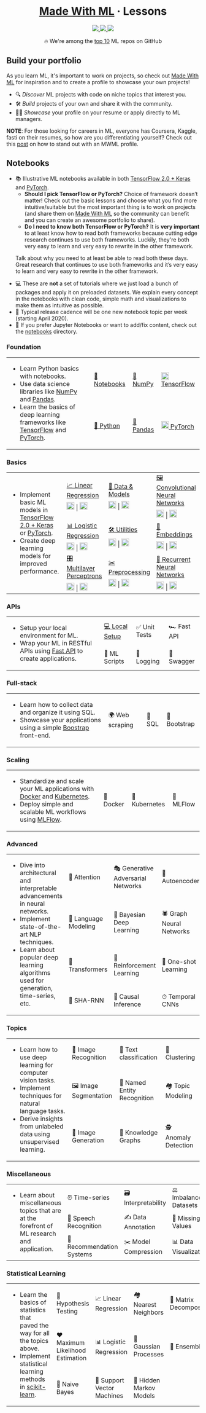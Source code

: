 <div align="center">

# <a href="https://madewithml.com">Made With ML</a> · Lessons
<a class="ai-header-badge" target="_blank" href="https://github.com/madewithml/lessons">
<img class="ai-header-badge-img" src="https://img.shields.io/github/stars/madewithml/lessons.svg?style=social&label=Star">
</a>
<a class="ai-header-badge" target="_blank" href="https://www.linkedin.com/company/madewithml">
<img src="https://img.shields.io/badge/style--5eba00.svg?label=LinkedIn&logo=linkedin&style=social">
</a>
<a class="ai-header-badge" target="_blank" href="https://twitter.com/madewithml">
<img class="ai-header-badge-img" src="https://img.shields.io/twitter/follow/madewithml.svg?label=Follow&style=social">
</a>
<p>🔥 We're among the <a href="https://github.com/topics/deep-learning" target="_blank">top 10</a> ML repos on GitHub</p>

</div>


## Build your portfolio
As you learn ML, it's important to work on projects, so check out <a href="https://madewithml.com">Made With ML</a> for inspiration and to create a profile to showcase your own projects!
<ul>
<li>🔍 <i>Discover</i> ML projects with code on niche topics that interest you.</li>
<li>🛠 <i>Build</i> projects of your own and share it with the community.</li>
<li>👩‍💻 <i>Showcase</i> your profile on your resume or apply directly to ML managers. </li>
</ul>

**NOTE**: For those looking for careers in ML, everyone has Coursera, Kaggle, fasti on their resumes, so how are you differentiating yourself? Check out this <a href="https://medium.com/@madewithml/7f509ecf2d57?source=friends_link&sk=ace961d53c9f3cf3089e081c0c4ee69c">post</a> on how to stand out with an MWML profile.

## Notebooks
<ul>
    <li>
        📚 Illustrative ML notebooks available in both <a href="https://tensorflow.org">TensorFlow 2.0 + Keras</a> and <a href="https://www.pytorch.org/" target="_blank">PyTorch</a>.
        <ul>
            <li><b>Should I pick TensorFlow or PyTorch?</b> Choice of framework doesn’t matter! Check out the basic lessons and choose what you find more intuitive/suitable but the most important thing is to work on projects (and share them on <a href="https://madewithml.com">Made With ML</a> so the community can benefit and you can create an awesome portfolio to share).</li>
            <li><b>Do I need to know both TensorFlow or PyTorch?</b> It is <b>very important</b> to at least know how to read both
            frameworks because cutting edge research continues to use both frameworks. Luckily, they're both very easy to learn and very easy to rewrite in the other framework.</li>
        </ul>

Talk about why you need to at least be able to read both these days. Great research that continues to use both frameworks and it’s very easy to learn and very easy to rewrite in the other framework.
    </li>
    <li>💻 These are <b>not</b> a set of tutorials where we just load a bunch of packages and apply it on preloaded datasets. We explain every concept in the notebooks with clean code, simple math and visualizations to make them as intuitive as possible.
    </li>
    <li>
        📆 Typical release cadence will be one new notebook topic per week (starting April 2020).
    </li>
    <li>
        📓 If you prefer Jupyter Notebooks or want to add/fix content, check out the <a href="https://github.com/madewithml/lessons/tree/master/notebooks" target="_blank">notebooks</a> directory.
    </li>
</ul>


### Foundation
<table class="table table-striped table-bordered table-vcenter">
    <tbody class=ai-notebooks-table-content>
    <tr>
        <td colspan="1" rowspan="2" class="ai-notebooks-table-points ai-orange-link">
        <ul>
            <li>Learn Python basics with notebooks.</li>
            <li>Use data science libraries like <a href="https://www.numpy.org/" target="_blank">NumPy</a> and <a href="https://pandas.pydata.org/" target="_blank">Pandas</a>.</li>
            <li>Learn the basics of deep learning frameworks like <a href="https://www.tensorflow.org/" target="_blank">TensorFlow</a> and <a href="https://pytorch.org/" target="_blank">PyTorch</a>.</li>
        </ul>
        </td>
        <td><a href="https://colab.research.google.com/github/madewithml/lessons/blob/master/notebooks/01_Foundations/01_Notebooks.ipynb">📓 Notebooks</a></td>
        <td><a href="https://colab.research.google.com/github/madewithml/lessons/blob/master/notebooks/01_Foundations/03_NumPy.ipynb">🔢 NumPy</a></td>
        <td><a href="https://colab.research.google.com/github/madewithml/lessons/blob/master/notebooks/01_Foundations/04_Pandas.ipynb"><img src="https://www.kubeflow.org/logos/TensorFlow.png" width="20rem"> TensorFlow</a></td>
    </tr>
    <tr>
        <td><a href="https://colab.research.google.com/github/madewithml/lessons/blob/master/notebooks/01_Foundations/02_Python.ipynb">🐍 Python</a></td>
        <td><a href="https://colab.research.google.com/github/madewithml/lessons/blob/master/notebooks/01_Foundations/04_Pandas.ipynb">🐼 Pandas</a></td>
        <td><a href="https://colab.research.google.com/github/madewithml/lessons/blob/master/notebooks/01_Foundations/04_Pandas.ipynb"><img src="https://pytorch.org/assets/images/pytorch-logo.png" width="20rem"> PyTorch</a></td>
    </tr>
    </tbody>
</table>

### Basics
<table class="table table-striped table-bordered table-vcenter">
    <tbody class=ai-notebooks-table-content>
    <tr>
        <td colspan="1" rowspan="4" class="ai-notebooks-table-points ai-orange-link">
        <ul>
            <li>Implement basic ML models in <a href="https://www.tensorflow.org/" target="_blank">TensorFlow 2.0 + Keras</a> or <a href="https://www.pytorch.org/" target="_blank">PyTorch</a>.</li>
            <li>Create deep learning models for improved performance.</li>
        </ul>
        </td>
        <td>
            <a href="https://github.com/madewithml/lessons/tree/master/notebooks/02_Basics/01_Linear_Regression">📈 Linear Regression</a>
            <div style="margin-top: 0.5rem;"><a href="https://colab.research.google.com/github/madewithml/lessons/blob/master/notebooks/02_Basics/01_Linear_Regression/01_TF_Linear_Regression.ipynb"><img src="https://www.kubeflow.org/logos/TensorFlow.png" width="20rem"></a> | <a href="https://colab.research.google.com/github/madewithml/lessons/blob/master/notebooks/02_Basics/01_Linear_Regression/01_PT_Linear_Regression.ipynb"><img src="https://pytorch.org/assets/images/pytorch-logo.png" width="20rem"></a></div>
        </td>
        <td>
            <a href="https://github.com/madewithml/lessons/blob/master/notebooks/02_Basics/04_Data_and_Models">🔎 Data & Models</a>
            <div style="margin-top: 0.5rem;"><a href="https://colab.research.google.com/github/madewithml/lessons/blob/master/notebooks/02_Basics/04_Data_and_Models/04_TF_Data_and_Models.ipynb"><img src="https://www.kubeflow.org/logos/TensorFlow.png" width="20rem"></a> | <a href="https://colab.research.google.com/github/madewithml/lessons/blob/master/notebooks/02_Basics/04_Data_and_Models/04_PT_Data_and_Models.ipynb"><img src="https://pytorch.org/assets/images/pytorch-logo.png" width="20rem"></a></div>
        </td>
        <td>
            <a href="https://github.com/madewithml/lessons/blob/master/notebooks/02_Basics/07_Convolutional_Neural_Networks">️🖼 Convolutional Neural Networks</a>
            <div style="margin-top: 0.5rem;"><a href="https://colab.research.google.com/github/madewithml/lessons/blob/master/notebooks/02_Basics/07_Convolutional_Neural_Networks/07_TF_Convolutional_Neural_Networks.ipynb"><img src="https://www.kubeflow.org/logos/TensorFlow.png" width="20rem"></a> | <a href="https://colab.research.google.com/github/madewithml/lessons/blob/master/notebooks/02_Basics/07_Convolutional_Neural_Networks/07_PT_Convolutional_Neural_Networks.ipynb"><img src="https://pytorch.org/assets/images/pytorch-logo.png" width="20rem"></a></div>
        </td>
    </tr>
    <tr>
    <td>
        <a href="https://github.com/madewithml/lessons/blob/master/notebooks/02_Basics/02_Logistic_Regression">📊 Logistic Regression</a>
        <div style="margin-top: 0.5rem;"><a href="https://colab.research.google.com/github/madewithml/lessons/blob/master/notebooks/02_Basics/02_Logistic_Regression/02_TF_Logistic_Regression.ipynb"><img src="https://www.kubeflow.org/logos/TensorFlow.png" width="20rem"></a> | <a href="https://colab.research.google.com/github/madewithml/lessons/blob/master/notebooks/02_Basics/02_Logistic_Regression/02_PT_Logistic_Regression.ipynb"><img src="https://pytorch.org/assets/images/pytorch-logo.png" width="20rem"></a></div>
    </td>
    <td>
        <a href="https://github.com/madewithml/lessons/blob/master/notebooks/02_Basics/05_Utilities">🛠 Utilities</a>
        <div style="margin-top: 0.5rem;"><a href="https://colab.research.google.com/github/madewithml/lessons/blob/master/notebooks/02_Basics/05_Utilities/05_TF_Utilities.ipynb"><img src="https://www.kubeflow.org/logos/TensorFlow.png" width="20rem"></a> | <a href="https://colab.research.google.com/github/madewithml/lessons/blob/master/notebooks/02_Basics/05_Utilities/05_PT_Utilities.ipynb"><img src="https://pytorch.org/assets/images/pytorch-logo.png" width="20rem"></a></div>
    </td>
    <td>
            <a href="https://github.com/madewithml/lessons/blob/master/notebooks/02_Basics/08_Embeddings">👑 Embeddings</a>
            <div style="margin-top: 0.5rem;"><a href="https://colab.research.google.com/github/madewithml/lessons/blob/master/notebooks/02_Basics/08_Embeddings/08_TF_Embeddings.ipynb"><img src="https://www.kubeflow.org/logos/TensorFlow.png" width="20rem"></a> | <a href="https://colab.research.google.com/github/madewithml/lessons/blob/master/notebooks/02_Basics/08_Embeddings/08_PT_Embeddings.ipynb"><img src="https://pytorch.org/assets/images/pytorch-logo.png" width="20rem"></a></div>
        </td>
    </tr>
    <tr>
        <td>
            <a href="https://github.com/madewithml/lessons/blob/master/notebooks/02_Basics/03_Multilayer_Perceptrons">️🎛 Multilayer Perceptrons</a>
            <div style="margin-top: 0.5rem;"><a href="https://colab.research.google.com/github/madewithml/lessons/blob/master/notebooks/02_Basics/03_Multilayer_Perceptrons/03_TF_Multilayer_Perceptrons.ipynb"><img src="https://www.kubeflow.org/logos/TensorFlow.png" width="20rem"></a> | <a href="https://colab.research.google.com/github/madewithml/lessons/blob/master/notebooks/02_Basics/03_Multilayer_Perceptrons/03_PT_Multilayer_Perceptrons.ipynb"><img src="https://pytorch.org/assets/images/pytorch-logo.png" width="20rem"></a></div>
        </td>
        <td>
            <a href="https://github.com/madewithml/lessons/blob/master/notebooks/02_Basics/06_Preprocessing">️✂️ Preprocessing</a>
            <div style="margin-top: 0.5rem;"><a href="https://colab.research.google.com/github/madewithml/lessons/blob/master/notebooks/02_Basics/06_Preprocessing/06_TF_Preprocessing.ipynb"><img src="https://www.kubeflow.org/logos/TensorFlow.png" width="20rem"></a> | <a href="https://colab.research.google.com/github/madewithml/lessons/blob/master/notebooks/02_Basics/06_Preprocessing/06_PT_Preprocessing.ipynb"><img src="https://pytorch.org/assets/images/pytorch-logo.png" width="20rem"></a></div>
        </td>
        <td>
            <a href="https://github.com/madewithml/lessons/tree/master/notebooks/02_Basics/09_Recurrent_Neural_Networks">📗 Recurrent Neural Networks</a>
            <div style="margin-top: 0.5rem;"><a href="https://colab.research.google.com/github/madewithml/lessons/blob/master/notebooks/02_Basics/09_Recurrent_Neural_Networks/09_TF_Recurrent_Neural_Networks.ipynb"><img src="https://www.kubeflow.org/logos/TensorFlow.png" width="20rem"></a> | <a href="https://colab.research.google.com/github/madewithml/lessons/blob/master/notebooks/02_Basics/09_Recurrent_Neural_Networks/09_PT_Recurrent_Neural_Networks.ipynb"><img src="https://pytorch.org/assets/images/pytorch-logo.png" width="20rem"></a></div>
        </td>
    </tr>
    </tbody>
</table>

### APIs
<table class="table table-striped table-bordered table-vcenter">
    <tbody class=ai-notebooks-table-content>
    <tr>
        <td colspan="1" rowspan="3" class="ai-notebooks-table-points ai-orange-link">
        <ul>
            <li>Setup your local environment for ML.</li>
            <li>Wrap your ML in RESTful APIs using <a href="https://github.com/tiangolo/fastapi" target="_blank">Fast API</a> to create applications.</li>
        </ul>
        </td>
        <td><a href="https://colab.research.google.com/github/madewithml/lessons/blob/master/notebooks/03_APIs/01_Local_Setup.ipynb">💻 Local Setup</a></td>
        <td><a data-toggle="tooltip" data-placement="top" title="📅 Coming soon">✅ Unit Tests</a></td>
        <td><a data-toggle="tooltip" data-placement="top" title="📅 Coming soon">🏎 Fast API</a></td>
    </tr>
    <tr>
        <td><a data-toggle="tooltip" data-placement="top" title="📅 Coming soon">🐍 ML Scripts</a></td>
        <td><a data-toggle="tooltip" data-placement="top" title="📅 Coming soon">🌲 Logging</a></td>
        <td><a data-toggle="tooltip" data-placement="top" title="📅 Coming soon">📝 Swagger</a></td>
    </tr>
    </tbody>
</table>

### Full-stack
<table class="table table-striped table-bordered table-vcenter">
    <tbody class=ai-notebooks-table-content>
    <tr>
        <td colspan="1" rowspan="3" class="ai-notebooks-table-points ai-orange-link">
        <ul>
            <li>Learn how to collect data and organize it using SQL.</li>
            <li>Showcase your applications using a simple <a href="https://getbootstrap.com">Boostrap</a> front-end.</li>
        </ul>
        </td>
        <td><a data-toggle="tooltip" data-placement="top" title="📅 Coming soon">🌍 Web scraping</a></td>
        <td><a data-toggle="tooltip" data-placement="top" title="📅 Coming soon">🔋 SQL</a></td>
        <td><a data-toggle="tooltip" data-placement="top" title="📅 Coming soon">🎨 Bootstrap</a></td>
    </tr>
    </tbody>
</table>


### Scaling
<table class="table table-striped table-bordered table-vcenter">
    <tbody class=ai-notebooks-table-content>
    <tr>
        <td colspan="1" rowspan="3" class="ai-notebooks-table-points ai-orange-link">
        <ul>
            <li>Standardize and scale your ML applications with <a href="https://www.docker.com/" target="_blank">Docker</a> and <a href="https://kubernetes.io/" target="_blank">Kubernetes</a>.</li>
            <li>Deploy simple and scalable ML workflows using <a href="https://mlflow.org/" target="_blank">MLFlow</a>.</li>
        </ul>
        </td>
        <td><a data-toggle="tooltip" data-placement="top" title="📅 Coming soon">🐳 Docker</a></td>
        <td><a data-toggle="tooltip" data-placement="top" title="📅 Coming soon">🚢 Kubernetes</a></td>
        <td><a data-toggle="tooltip" data-placement="top" title="📅 Coming soon">🌊 MLFlow</a></td>
    </tr>
    </tbody>
</table>

### Advanced
<table class="table table-striped table-bordered table-vcenter">
    <tbody class=ai-notebooks-table-content>
    <tr>
        <td colspan="1" rowspan="4" class="ai-notebooks-table-points ai-orange-link">
        <ul>
            <li>Dive into architectural and interpretable advancements in neural networks.</li>
            <li>Implement state-of-the-art NLP techniques.</li>
            <li>Learn about popular deep learning algorithms used for generation, time-series, etc.</li>
        </ul>
        </td>
        <td><a data-toggle="tooltip" data-placement="top" title="📅 Coming soon">🧐 Attention</a></td>
        <td><a data-toggle="tooltip" data-placement="top" title="📅 Coming soon">🎭 Generative Adversarial Networks</a></td>
        <td><a data-toggle="tooltip" data-placement="top" title="📅 Coming soon">🔮 Autoencoders</a></td>
    </tr>
    <tr>
        <td><a data-toggle="tooltip" data-placement="top" title="📅 Coming soon">📘 Language Modeling</a></td>
        <td><a data-toggle="tooltip" data-placement="top" title="📅 Coming soon">🎱 Bayesian Deep Learning</a></td>
        <td><a data-toggle="tooltip" data-placement="top" title="📅 Coming soon">🕷️ Graph Neural Networks</a></td>
    </tr>
    <tr>
        <td><a data-toggle="tooltip" data-placement="top" title="📅 Coming soon">🤗 Transformers</a></td>
        <td><a data-toggle="tooltip" data-placement="top" title="📅 Coming soon">🍒 Reinforcement Learning</a></td>
        <td><a data-toggle="tooltip" data-placement="top" title="📅 Coming soon">🎯 One-shot Learning</a></td>
    </tr>
    <tr>
        <td><a data-toggle="tooltip" data-placement="top" title="📅 Coming soon">🤯 SHA-RNN</a></td>
        <td><a data-toggle="tooltip" data-placement="top" title="📅 Coming soon">🐙 Causal Inference</a></td>
        <td><a data-toggle="tooltip" data-placement="top" title="📅 Coming soon">⏱ Temporal CNNs</a></td>
    </tr>
    </tbody>
</table>


### Topics
<table class="table table-striped table-bordered table-vcenter">
    <tbody class=ai-notebooks-table-content>
        <tr>
            <td colspan="1" rowspan="3" class="ai-notebooks-table-points ai-orange-link">
            <ul>
                <li>Learn how to use deep learning for computer vision tasks.</li>
                <li>Implement techniques for natural language tasks.</li>
                <li>Derive insights from unlabeled data using unsupervised learning.</li>
            </ul>
            </td>
            <td><a data-toggle="tooltip" data-placement="top" title="📅 Coming soon">📸 Image Recognition</a></td>
            <td><a data-toggle="tooltip" data-placement="top" title="📅 Coming soon">📖 Text classification</a></td>
            <td><a data-toggle="tooltip" data-placement="top" title="📅 Coming soon">🍡 Clustering</a></td>
        </tr>
        <tr>
            <td><a data-toggle="tooltip" data-placement="top" title="📅 Coming soon">🖼️ Image Segmentation</a></td>
            <td><a data-toggle="tooltip" data-placement="top" title="📅 Coming soon">💬 Named Entity Recognition</a></td>
            <td><a data-toggle="tooltip" data-placement="top" title="📅 Coming soon">🏘️ Topic Modeling</a></td>
        </tr>
        <tr>
            <td><a data-toggle="tooltip" data-placement="top" title="📅 Coming soon">🎨 Image Generation</a></td>
            <td><a data-toggle="tooltip" data-placement="top" title="📅 Coming soon">🧠 Knowledge Graphs</a></td>
            <td><a data-toggle="tooltip" data-placement="top" title="📅 Coming soon">🕵️ Anomaly Detection</a></td>
        </tr>
    </tbody>
</table>

### Miscellaneous
<table class="table table-striped table-bordered table-vcenter">
    <tbody class=ai-notebooks-table-content>
    <tr>
        <td colspan="1" rowspan="3" class="ai-notebooks-table-points ai-orange-link">
        <ul>
            <li>Learn about miscellaneous topics that are at the forefront of ML research and application.</li>
        </ul>
        </td>
        <td><a data-toggle="tooltip" data-placement="top" title="📅 Coming soon">⏰ Time-series</a></td>
        <td><a data-toggle="tooltip" data-placement="top" title="📅 Coming soon">🗃️ Interpretability</a></td>
        <td><a data-toggle="tooltip" data-placement="top" title="📅 Coming soon">⚖️ Imbalanced Datasets</a></td>
    </tr>
    <tr>
        <td><a data-toggle="tooltip" data-placement="top" title="📅 Coming soon">🎤 Speech Recognition</a></td>
        <td><a data-toggle="tooltip" data-placement="top" title="📅 Coming soon">✍️ Data Annotation</a></td>
        <td><a data-toggle="tooltip" data-placement="top" title="📅 Coming soon">👻 Missing Values</a></td>
    </tr>
    <tr>
        <td><a data-toggle="tooltip" data-placement="top" title="📅 Coming soon">🛒 Recommendation Systems</a></td>
        <td><a data-toggle="tooltip" data-placement="top" title="📅 Coming soon">✂️ Model Compression</a></td>
        <td><a data-toggle="tooltip" data-placement="top" title="📅 Coming soon">📊 Data Visualization</a></td>
    </tr>
    </tbody>
</table>

### Statistical Learning
<table class="table table-striped table-bordered table-vcenter">
    <tbody class=ai-notebooks-table-content>
        <tr>
            <td colspan="1" rowspan="4" class="ai-notebooks-table-points ai-orange-link">
            <ul>
                <li>Learn the basics of statistics that paved the way for all the topics above.</li>
                <li>Implement statistical learning methods in <a href="https://scikit-learn.org/">scikit-learn</a>.</li>
            </ul>
            </td>
            <td><a data-toggle="tooltip" data-placement="top" title="📅 Coming soon">🧪 Hypothesis Testing</a></td>
            <td><a data-toggle="tooltip" data-placement="top" title="📅 Coming soon">📈 Linear Regression</a></td>
            <td><a data-toggle="tooltip" data-placement="top" title="📅 Coming soon">🏘 Nearest Neighbors</a></td>
            <td><a data-toggle="tooltip" data-placement="top" title="📅 Coming soon">🥅 Matrix Decomposition</a></td>
        </tr>
        <tr>
            <td><a data-toggle="tooltip" data-placement="top" title="📅 Coming soon">❤️ Maximum Likelihood Estimation</a></td>
            <td><a data-toggle="tooltip" data-placement="top" title="📅 Coming soon">📊 Logistic Regression</a></td>
            <td><a data-toggle="tooltip" data-placement="top" title="📅 Coming soon">🍿 Gaussian Processes</a></td>
            <td><a data-toggle="tooltip" data-placement="top" title="📅 Coming soon">🎒 Ensembles</a></td>
        </tr>
        <tr>
            <td><a data-toggle="tooltip" data-placement="top" title="📅 Coming soon">👶 Naive Bayes</a></td>
            <td><a data-toggle="tooltip" data-placement="top" title="📅 Coming soon">🦺 Support Vector Machines</a></td>
            <td><a data-toggle="tooltip" data-placement="top" title="📅 Coming soon">🎩 Hidden Markov Models</a></td>
            <td></td>
        </tr>
    </tbody>
</table>


